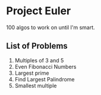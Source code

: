 # Project Euler
100 algos to work on until I'm smart.

## List of Problems
1. Multiples of 3 and 5
1. Even Fibonacci Numbers
1. Largest prime 
1. Find Largest Palindrome
1. Smallest multiple